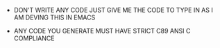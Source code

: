  - DON'T WRITE ANY CODE JUST GIVE ME THE CODE TO TYPE IN AS I AM DEVING THIS IN EMACS

 - ANY CODE YOU GENERATE MUST HAVE STRICT C89 ANSI C COMPLIANCE